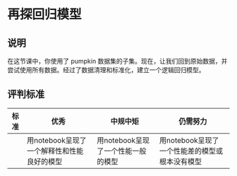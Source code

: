 # 再探回归模型

## 说明

在这节课中，你使用了 pumpkin 数据集的子集。现在，让我们回到原始数据，并尝试使用所有数据。经过了数据清理和标准化，建立一个逻辑回归模型。

## 评判标准

| 标准 | 优秀                                                               | 中规中矩                                                     | 仍需努力                                           |
| -------- | ----------------------------------------------------------------------- | ------------------------------------------------------------ | ----------------------------------------------------------- |
|          | 用notebook呈现了一个解释性和性能良好的模型 | 用notebook呈现了一个性能一般的模型 | 用notebook呈现了一个性能差的模型或根本没有模型 |
